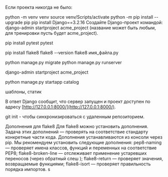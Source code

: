 
Если проекта никогда не было: 

python -m venv venv
source venv/Scripts/activate 
python -m pip install --upgrade pip
pip install Django==3.2.16
Создайте Django-проект командой: django-admin startproject acme_project (название может быть любым, для тренировки пусть будет acme_project).


pip install pytest
pytest


pip install flake8
flake8 --version
flake8 имя_файла.py


python manage.py migrate
python manage.py runserver

django-admin startproject acme_project

python manage.py startapp catalog

шаблоны, статик

В ответ Django сообщит, что сервер запущен и проект доступен по адресу [http://127.0.0.1:8000/](http://127.0.0.1:8000/). 

git init - чтобы синхронизироваться с удаленным репозиторием. 



Дополнения для flake8
Для flake8 можно установить дополнения. Задача этих дополнений — проверять на соответствие стандарту конкретные части кода.
Дополнения устанавливаются из консоли через pip.
Мы рекомендуем установить следующие дополнения:
pep8-naming — проверяет имена классов, функций и переменных на соответствие PEP8;
flake8-broken-line — отслеживает применение устаревших переносов (через обратный слеш \);
flake8-return — проверяет значения, возвращаемые функциями;
flake8-isort — проверяет правильность порядка импортов.
s
